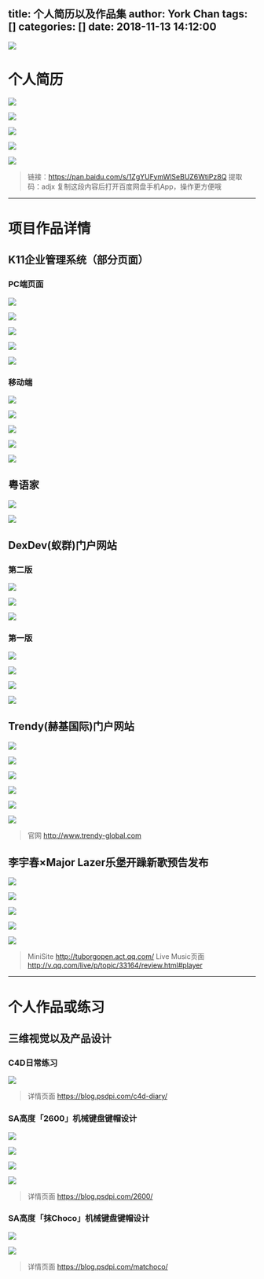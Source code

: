 title: 个人简历以及作品集
author: York Chan
tags: []
categories: []
date: 2018-11-13 14:12:00
---
![](http://image.psdpi.com/image/resume/resume/1.png)

<!-- less -->

# 个人简历

![](http://image.psdpi.com/image/resume/resume/1.jpg)

![](http://image.psdpi.com/image/resume/resume/2.jpg)

![](http://image.psdpi.com/image/resume/resume/3.jpg)

![](http://image.psdpi.com/image/resume/resume/4.jpg)

![](http://image.psdpi.com/image/resume/resume/5.jpg)

>链接：https://pan.baidu.com/s/1ZgYUFymWlSeBUZ6WtiPz8Q 
提取码：adjx 
复制这段内容后打开百度网盘手机App，操作更方便哦


******************************************************************************************     


# 项目作品详情


## K11企业管理系统（部分页面）

### PC端页面

![](http://image.psdpi.com/image/resume/k11/%E9%94%80%E5%94%AE%E6%95%B0%E6%8D%AEDashboard%201440.jpg)

![](http://image.psdpi.com/image/resume/k11/PC%E5%B7%A1%E5%9C%BAdashboard%201440.jpg)

![](http://image.psdpi.com/image/resume/k11/%E7%BB%9F%E8%AE%A1%E6%A6%82%E8%A7%88%201440%202.jpg)

![](http://image.psdpi.com/image/resume/k11/%E6%8B%9B%E5%95%86%E7%AE%A1%E7%90%86%EF%BC%88%E5%8D%A1%E7%89%87%EF%BC%89.jpg)

![](http://image.psdpi.com/image/resume/k11/%E9%97%AE%E9%A2%98%E7%AE%A1%E7%90%86%20%20%E5%BC%B9%E7%AA%97%E6%90%9C%E7%B4%A2%20%E9%BB%98%E8%AE%A4%E7%8A%B6%E6%80%81.jpg)


### 移动端

![](http://image.psdpi.com/image/resume/k11/x1.jpg)

![](http://image.psdpi.com/image/resume/k11/x2.jpg)

![](http://image.psdpi.com/image/resume/k11/%E5%B7%A1%E5%9C%BA%E6%8E%92%E7%8F%AD%E8%A1%A8%20%E6%94%B6%E8%B5%B7.png)

![](http://image.psdpi.com/image/resume/k11/%E5%B7%A1%E5%9C%BA%E6%8E%92%E7%8F%AD%E8%A1%A8%20%E7%A7%BB%E5%8A%A8%E7%AB%AF%20%E5%B1%95%E5%BC%80.png)

![](http://image.psdpi.com/image/resume/k11/%E5%B7%A1%E5%9C%BA%E6%8E%92%E7%8F%AD%E8%A1%A8%20%E4%B8%8B%E6%BB%91%E7%9A%84%E6%97%B6%E5%80%99.png)


## 粤语家

![](http://image.psdpi.com/image/resume/yueyujia/yueyu1.jpg)

![](http://image.psdpi.com/image/resume/yueyujia/yueyu2.jpg)


## DexDev(蚁群)门户网站

### 第二版

![](http://image.psdpi.com/image/resume/dexdev_v2/pc.jpg)

![](http://image.psdpi.com/image/resume/dexdev_v2/%E7%A7%BB%E5%8A%A8%E7%AB%AF.jpg)

![](http://image.psdpi.com/image/resume/dexdev_v2/%E7%A7%BB%E5%8A%A8%E7%AB%AFnav%E5%BC%B9%E7%AA%97.jpg)


### 第一版

![](http://image.psdpi.com/image/resume/dexdev/devdex_cover.png)

![](http://image.psdpi.com/image/resume/dexdev/pc_web_dexdev_v2.jpg)

![](http://image.psdpi.com/image/resume/dexdev/mb_web_dexdev_v2.jpg)

![](http://image.psdpi.com/image/resume/dexdev/mb_web_dexdev_nav_v2.jpg)


## Trendy(赫基国际)门户网站

![](http://image.psdpi.com/image/resume/trendy/1.jpg)

![](http://image.psdpi.com/image/resume/trendy/2.jpg)

![](http://image.psdpi.com/image/resume/trendy/2-1.jpg)

![](http://image.psdpi.com/image/resume/trendy/3.jpg)

![](http://image.psdpi.com/image/resume/trendy/4.jpg)

![](http://image.psdpi.com/image/resume/trendy/5.jpg)

>官网 http://www.trendy-global.com


## 李宇春×Major Lazer乐堡开躁新歌预告发布

![](http://image.psdpi.com/image/resume/lebao/%E4%B9%90%E5%A0%A1%E6%9D%8E%E5%AE%87%E6%98%A5_%E8%85%BE%E8%AE%AF%E8%A7%86%E9%A2%91App_498%C3%97280.jpg)

![](http://image.psdpi.com/image/resume/lebao/m1.jpg)

![](http://image.psdpi.com/image/resume/lebao/m2.jpg)

![](http://image.psdpi.com/image/resume/lebao/m2-1.jpg)

![](http://image.psdpi.com/image/resume/lebao/m3.jpg)

>MiniSite http://tuborgopen.act.qq.com/
>Live Music页面 http://v.qq.com/live/p/topic/33164/review.html#player


******************************************************************************************     


# 个人作品或练习


## 三维视觉以及产品设计

### C4D日常练习

![](http://image.psdpi.com/image/diary/cover.jpg)

>详情页面 https://blog.psdpi.com/c4d-diary/


### SA高度「2600」机械键盘键帽设计

![](http://image.psdpi.com/image/2600/SA%282600%29.gif)

![](http://image.psdpi.com/image/2600/apple60.jpg)

![](http://image.psdpi.com/image/2600/ca66_10.jpg)

![](http://image.psdpi.com/image/2600/ca66_11.jpg)

>详情页面 https://blog.psdpi.com/2600/


### SA高度「抹Choco」机械键盘键帽设计

![](http://image.psdpi.com/image/sa-mochoco/sa_mochoco_all.jpg)

![](http://image.psdpi.com/image/sa-mochoco/sa_mochoco_sa87_2.jpg)

>详情页面 https://blog.psdpi.com/matchoco/


